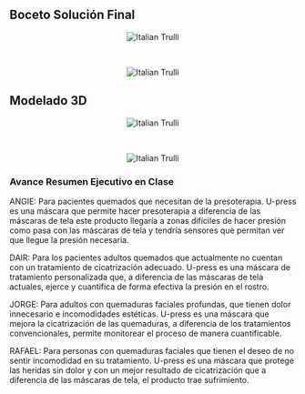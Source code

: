 <h2> Boceto Solución Final </h2>
<center>
<p><img src="http://i63.tinypic.com/59sb4j.jpg" alt="Italian Trulli"><p><br>
  <p><img src="http://i66.tinypic.com/hs2kk4.jpg" alt="Italian Trulli"><p>
</center>

<h2> Modelado 3D </h2>
<center>
<p><img src="http://i64.tinypic.com/mhbn9k.png" alt="Italian Trulli"><p><br>
  <p><img src="http://i63.tinypic.com/208tzdk.png" alt="Italian Trulli"><p>
</center>
    
<h3>Avance Resumen Ejecutivo en Clase</h3>
<p>ANGIE: Para pacientes quemados que necesitan de la presoterapia. U-press es una máscara que permite hacer presoterapia a diferencia de las máscaras de tela este producto llegaría a zonas difíciles de hacer presión como pasa con las máscaras de tela y tendría sensores que permitan ver que llegue la presión necesaria.</p>
<p>DAIR: Para los pacientes adultos quemados que actualmente no cuentan con un tratamiento de cicatrización adecuado. U-press es una máscara de tratamiento personalizada que, a diferencia de las máscaras de tela actuales, ejerce y cuantifica de forma efectiva la presión en el rostro.</p>
<p>JORGE: Para adultos con quemaduras faciales profundas, que tienen dolor innecesario e incomodidades estéticas. U-press es una máscara que mejora la cicatrización de las quemaduras, a diferencia de los tratamientos convencionales, permite monitorear el proceso de manera cuantificable.</p>
<p>RAFAEL: Para personas con quemaduras faciales que tienen el deseo de no sentir incomodidad en su tratamiento. U-press es una máscara que protege las heridas sin dolor y con un mejor resultado de cicatrización que a diferencia de las máscaras de tela, el producto trae sufrimiento.</p>

